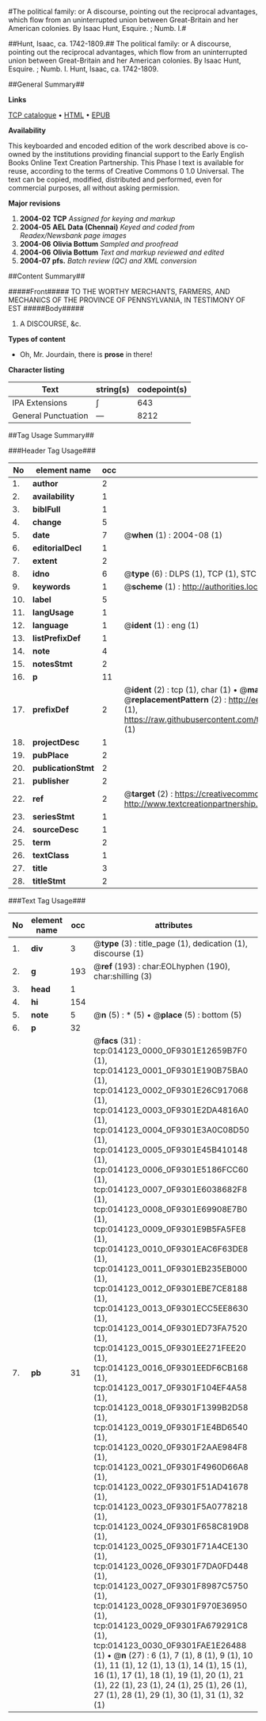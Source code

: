#The political family: or A discourse, pointing out the reciprocal advantages, which flow from an uninterrupted union between Great-Britain and her American colonies. By Isaac Hunt, Esquire. ; Numb. I.#

##Hunt, Isaac, ca. 1742-1809.##
The political family: or A discourse, pointing out the reciprocal advantages, which flow from an uninterrupted union between Great-Britain and her American colonies. By Isaac Hunt, Esquire. ; Numb. I.
Hunt, Isaac, ca. 1742-1809.

##General Summary##

**Links**

[TCP catalogue](http://www.ota.ox.ac.uk/tcp/)  • 
[HTML](http://tei.it.ox.ac.uk/tcp/Texts-HTML/free/N11/N11152.html)  • 
[EPUB](http://tei.it.ox.ac.uk/tcp/Texts-EPUB/free/N11/N11152.epub)

**Availability**

This keyboarded and encoded edition of the
	       work described above is co-owned by the institutions
	       providing financial support to the Early English Books
	       Online Text Creation Partnership. This Phase I text is
	       available for reuse, according to the terms of Creative
	       Commons 0 1.0 Universal. The text can be copied,
	       modified, distributed and performed, even for
	       commercial purposes, all without asking permission.

**Major revisions**

1. __2004-02__ __TCP__ *Assigned for keying and markup*
1. __2004-05__ __AEL Data (Chennai)__ *Keyed and coded from Readex/Newsbank page images*
1. __2004-06__ __Olivia Bottum__ *Sampled and proofread*
1. __2004-06__ __Olivia Bottum__ *Text and markup reviewed and edited*
1. __2004-07__ __pfs.__ *Batch review (QC) and XML conversion*

##Content Summary##

#####Front#####
TO THE WORTHY MERCHANTS, FARMERS, AND MECHANICS OF THE PROVINCE OF PENNSYLVANIA, IN TESTIMONY OF EST
#####Body#####

1. A DISCOURSE, &c.

**Types of content**

  * Oh, Mr. Jourdain, there is **prose** in there!

**Character listing**


|Text|string(s)|codepoint(s)|
|---|---|---|
|IPA  Extensions|ʃ|643|
|General Punctuation|—|8212|

##Tag Usage Summary##

###Header Tag Usage###

|No|element name|occ|attributes|
|---|---|---|---|
|1.|__author__|2||
|2.|__availability__|1||
|3.|__biblFull__|1||
|4.|__change__|5||
|5.|__date__|7| @__when__ (1) : 2004-08 (1)|
|6.|__editorialDecl__|1||
|7.|__extent__|2||
|8.|__idno__|6| @__type__ (6) : DLPS (1), TCP (1), STC (1), NOTIS (1), IMAGE-SET (1), EVANS-CITATION (1)|
|9.|__keywords__|1| @__scheme__ (1) : http://authorities.loc.gov/ (1)|
|10.|__label__|5||
|11.|__langUsage__|1||
|12.|__language__|1| @__ident__ (1) : eng (1)|
|13.|__listPrefixDef__|1||
|14.|__note__|4||
|15.|__notesStmt__|2||
|16.|__p__|11||
|17.|__prefixDef__|2| @__ident__ (2) : tcp (1), char (1)  •  @__matchPattern__ (2) : ([0-9\-]+):([0-9IVX]+) (1), (.+) (1)  •  @__replacementPattern__ (2) : http://eebo.chadwyck.com/downloadtiff?vid=$1&page=$2 (1), https://raw.githubusercontent.com/textcreationpartnership/Texts/master/tcpchars.xml#$1 (1)|
|18.|__projectDesc__|1||
|19.|__pubPlace__|2||
|20.|__publicationStmt__|2||
|21.|__publisher__|2||
|22.|__ref__|2| @__target__ (2) : https://creativecommons.org/publicdomain/zero/1.0/ (1), http://www.textcreationpartnership.org/docs/. (1)|
|23.|__seriesStmt__|1||
|24.|__sourceDesc__|1||
|25.|__term__|2||
|26.|__textClass__|1||
|27.|__title__|3||
|28.|__titleStmt__|2||


###Text Tag Usage###

|No|element name|occ|attributes|
|---|---|---|---|
|1.|__div__|3| @__type__ (3) : title_page (1), dedication (1), discourse (1)|
|2.|__g__|193| @__ref__ (193) : char:EOLhyphen (190), char:shilling (3)|
|3.|__head__|1||
|4.|__hi__|154||
|5.|__note__|5| @__n__ (5) : * (5)  •  @__place__ (5) : bottom (5)|
|6.|__p__|32||
|7.|__pb__|31| @__facs__ (31) : tcp:014123_0000_0F9301E12659B7F0 (1), tcp:014123_0001_0F9301E190B75BA0 (1), tcp:014123_0002_0F9301E26C917068 (1), tcp:014123_0003_0F9301E2DA4816A0 (1), tcp:014123_0004_0F9301E3A0C08D50 (1), tcp:014123_0005_0F9301E45B410148 (1), tcp:014123_0006_0F9301E5186FCC60 (1), tcp:014123_0007_0F9301E6038682F8 (1), tcp:014123_0008_0F9301E69908E7B0 (1), tcp:014123_0009_0F9301E9B5FA5FE8 (1), tcp:014123_0010_0F9301EAC6F63DE8 (1), tcp:014123_0011_0F9301EB235EB000 (1), tcp:014123_0012_0F9301EBE7CE8188 (1), tcp:014123_0013_0F9301ECC5EE8630 (1), tcp:014123_0014_0F9301ED73FA7520 (1), tcp:014123_0015_0F9301EE271FEE20 (1), tcp:014123_0016_0F9301EEDF6CB168 (1), tcp:014123_0017_0F9301F104EF4A58 (1), tcp:014123_0018_0F9301F1399B2D58 (1), tcp:014123_0019_0F9301F1E4BD6540 (1), tcp:014123_0020_0F9301F2AAE984F8 (1), tcp:014123_0021_0F9301F4960D66A8 (1), tcp:014123_0022_0F9301F51AD41678 (1), tcp:014123_0023_0F9301F5A0778218 (1), tcp:014123_0024_0F9301F658C819D8 (1), tcp:014123_0025_0F9301F71A4CE130 (1), tcp:014123_0026_0F9301F7DA0FD448 (1), tcp:014123_0027_0F9301F8987C5750 (1), tcp:014123_0028_0F9301F970E36950 (1), tcp:014123_0029_0F9301FA679291C8 (1), tcp:014123_0030_0F9301FAE1E26488 (1)  •  @__n__ (27) : 6 (1), 7 (1), 8 (1), 9 (1), 10 (1), 11 (1), 12 (1), 13 (1), 14 (1), 15 (1), 16 (1), 17 (1), 18 (1), 19 (1), 20 (1), 21 (1), 22 (1), 23 (1), 24 (1), 25 (1), 26 (1), 27 (1), 28 (1), 29 (1), 30 (1), 31 (1), 32 (1)|
